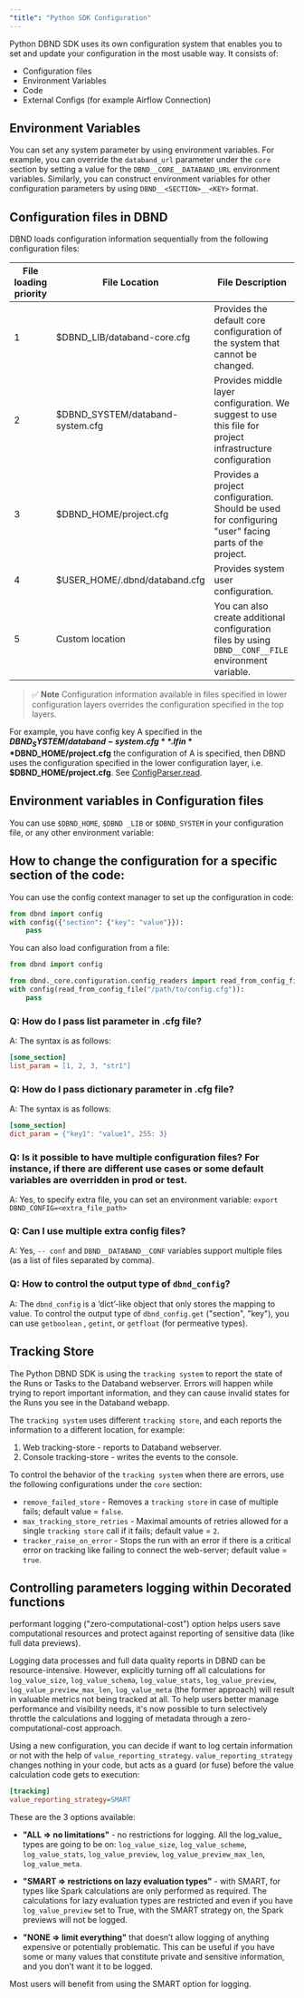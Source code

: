 ```yaml
---
"title": "Python SDK Configuration"
---
```

Python DBND SDK uses its own configuration system that enables you to set and update your configuration in the most usable way. It consists of:

* Configuration files
* Environment Variables
* Code
* External Configs (for example Airflow Connection)

## Environment Variables
You can set any system parameter by using environment variables.
For example, you can override the `databand_url` parameter under the `core` section by setting a value for the  `DBND__CORE__DATABAND_URL` environment variables.
Similarly, you can construct environment variables for other configuration parameters by using `DBND__<SECTION>__<KEY>` format.


## Configuration files in DBND
DBND loads configuration information sequentially from the following configuration files:


| File loading priority | File Location                    | File Description                                                                                          |
|-----------------------|----------------------------------|-----------------------------------------------------------------------------------------------------------|
| 1                     | $DBND_LIB/databand-core.cfg      | Provides the default core configuration of the system that cannot be changed.                             |
| 2                     | $DBND_SYSTEM/databand-system.cfg | Provides middle layer configuration. We suggest to use this file for project infrastructure configuration |
| 3                     | $DBND_HOME/project.cfg           | Provides a project configuration. Should be used for configuring "user" facing parts of the project.      |
| 4                     | $USER_HOME/.dbnd/databand.cfg    | Provides system user configuration.                                                                       |
| 5                     | Custom location                  | You can also create additional configuration files by using `DBND__CONF__FILE` environment variable.      |


> ✅ **Note**
> Configuration information available in files specified in lower configuration layers overrides the configuration specified in the top layers.

For example, you have config key A specified in the **$DBND_SYSTEM/databand-system.cfg**. If in **$DBND_HOME/project.cfg** the configuration of A is specified, then DBND uses the configuration specified in the lower configuration layer,  i.e. **$DBND_HOME/project.cfg**.
See [ConfigParser.read](https://docs.python.org/3/library/configparser.html).


## Environment variables in Configuration files
You can use `$DBND_HOME`, `$DBND _LIB` or `$DBND_SYSTEM` in your configuration file, or any other environment variable:

## How to change the configuration for a specific section of the code:

You can use the config context manager to set up the configuration in code:
```python
from dbnd import config
with config({"section": {"key": "value"}}):
    pass
```

You can also load configuration from a file:

<!-- noqa -->
```python
from dbnd import config

from dbnd._core.configuration.config_readers import read_from_config_file
with config(read_from_config_file("/path/to/config.cfg")):
    pass
```


### Q: How do I pass list parameter in .cfg file?
A: The syntax is as follows:
```ini
[some_section]
list_param = [1, 2, 3, "str1"]
```

### Q: How do I pass dictionary parameter in .cfg file?
A: The syntax is as follows:
```ini
[some_section]
dict_param = {"key1": "value1", 255: 3}
```

### Q: Is it possible to have multiple configuration files? For instance, if there are different use cases or some default variables are overridden in prod or test.
A: Yes, to specify extra file, you can set an environment variable:
`export DBND_CONFIG=<extra_file_path>`

### Q: Can I use multiple extra config files?
A: Yes, `-- conf` and `DBND__DATABAND__CONF` variables support multiple files (as a list of files separated by comma).

### Q: How to control the output type of `dbnd_config`?
A: The `dbnd_config` is a ‘dict’-like object that only stores the mapping to value. To control the output type of `dbnd_config.get` ("section", "key"), you can use `getboolean` , `getint`, or `getfloat` (for permeative types).



## Tracking Store
The Python DBND SDK is using the `tracking system` to report the state of the Runs or Tasks to the Databand webserver.
Errors will happen while trying to report important information, and they can cause invalid states for the Runs you see in the Databand webapp.

The `tracking system` uses different `tracking store`, and each reports the information to a different location, for example:
1. Web tracking-store - reports to Databand webserver.
2. Console tracking-store - writes the events to the console.

To control the behavior of the `tracking system` when there are errors, use the following configurations under the `core` section:
* `remove_failed_store` - Removes a `tracking store` in case of multiple fails; default value = `false`.
* `max_tracking_store_retries` - Maximal amounts of retries allowed for a single `tracking store` call if it fails; default value = `2`.
* `tracker_raise_on_error` - Stops the run with an error if there is a critical error on tracking like failing to connect the web-server; default value = `true`.



## Controlling parameters logging within Decorated functions

  performant logging ("zero-computational-cost") option helps users save computational resources and protect against reporting of sensitive data (like full data previews).

Logging data processes and full data quality reports in DBND can be resource-intensive. However, explicitly turning off all calculations for `log_value_size`, `log_value_schema`, `log_value_stats`, `log_value_preview`, `log_value_preview_max_len`, `log_value_meta` (the former approach) will result in valuable metrics not being tracked at all. To help users better manage performance and visibility needs, it's now possible to turn selectively throttle the calculations and logging of metadata through a zero-computational-cost approach.

Using a new configuration, you can decide if want to log certain information or not with the help of `value_reporting_strategy`. `value_reporting_strategy` changes nothing in your code, but acts as a guard (or fuse) before the value calculation code gets to execution:

``` ini
[tracking]
value_reporting_strategy=SMART
```

These are the 3 options available:

*  **"ALL => no limitations"** - no restrictions for logging. All the log_value_ types are going to be on: `log_value_size`, `log_value_scheme`, `log_value_stats`, `log_value_preview`, `log_value_preview_max_len`, `log_value_meta`.

*  **"SMART => restrictions on lazy evaluation types”** - with SMART, for types like Spark calculations are only performed as required. The calculations for lazy evaluation types are restricted and even if you have `log_value_preview` set to True, with the SMART strategy on, the Spark previews will not be logged.

*  **"NONE => limit everything"** that doesn’t allow logging of anything expensive or potentially problematic. This can be useful if you have some or many values that constitute private and sensitive information, and you don’t want it to be logged.

Most users will benefit from using the SMART option for logging.